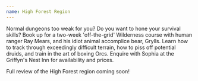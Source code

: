 ```yaml
---
name: High Forest Region
---
```


Normal dungeons too weak for you? Do you want to hone your survival skills? Book up for a two-week 'off-the-grid' Wilderness course with human ranger Ray Mears, and his idiot animal accomplice bear, Grylls. 
Learn how to track through exceedingly difficult terrain, how to piss off potential druids, and train in the art of boxing Orcs. Enquire with Sophia at the Griffyn's Nest Inn for availability and prices.

Full review of the High Forest region coming soon!

